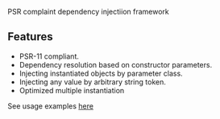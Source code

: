 PSR complaint dependency injectiion framework

## Features
- PSR-11 compliant.
- Dependency resolution based on constructor parameters.
- Injecting instantiated objects by parameter class.
- Injecting any value by arbitrary string token.
- Optimized multiple instantiation

See usage examples [here](tests/InjectorTest.php)
